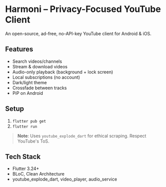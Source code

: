 # Harmoni – Privacy-Focused YouTube Client

An open-source, ad-free, no-API-key YouTube client for Android & iOS.

## Features
- Search videos/channels
- Stream & download videos
- Audio-only playback (background + lock screen)
- Local subscriptions (no account)
- Dark/light theme
- Crossfade between tracks
- PiP on Android

## Setup
1. `flutter pub get`
2. `flutter run`

> **Note**: Uses `youtube_explode_dart` for ethical scraping. Respect YouTube's ToS.

## Tech Stack
- Flutter 3.24+
- BLoC, Clean Architecture
- youtube_explode_dart, video_player, audio_service